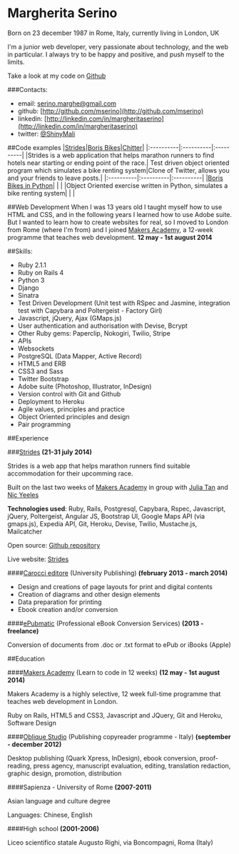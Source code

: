 Margherita Serino
==========
Born on 23 december 1987 in Rome, Italy, currently living in London, UK

I'm a junior web developer, very passionate about technology, and the web in particular.
I always try to be happy and positive, and push myself to the limits.

Take a look at my code on [Github](http://github.com/mserino)

###Contacts:
- email: serino.marghe@gmail.com
- github: [http://github.com/mserino](http://github.com/mserino)
- linkedin: [http://linkedin.com/in/margheritaserino](http://linkedin.com/in/margheritaserino)
- twitter: [@ShinyMali](https://twitter.com/ShinyMali)

##Code examples
|[Strides](https://github.com/mserino/Strides)|[Boris Bikes](https://github.com/mserino/Boris-Bikes)|[Chitter](https://github.com/mserino/Chitter)|
|:----------|:----------|:----------|
|Strides is a web application that helps marathon runners to find hotels near starting or ending point of the race.| Test driven object oriented program which simulates a bike renting system|Clone of Twitter, allows you and your friends to leave posts.|
|:----------|:----------|:----------|
|[Boris Bikes in Python](https://github.com/mserino/python-bikes)| | |
|Object Oriented exercise written in Python, simulates a bike renting system| | |

##Web Development
When I was 13 years old I taught myself how to use HTML and CSS, and in the following years I learned how to use Adobe suite. But I wanted to learn how to create websites for real, so I moved to London from Rome (where I'm from) and I joined [Makers Academy](http://www.makersacademy.com), a 12-week programme that teaches web development. **12 may - 1st august 2014**

##Skills:
- Ruby 2.1.1
- Ruby on Rails 4
- Python 3
- Django
- Sinatra
- Test Driven Development (Unit test with RSpec and Jasmine, integration test with Capybara and Poltergeist - Factory Girl)
- Javascript, jQuery, Ajax (GMaps.js)
- User authentication and authorisation with Devise, Bcrypt
- Other Ruby gems: Paperclip, Nokogiri, Twilio, Stripe
- APIs
- Websockets
- PostgreSQL (Data Mapper, Active Record)
- HTML5 and ERB
- CSS3 and Sass
- Twitter Bootstrap
- Adobe suite (Photoshop, Illustrator, InDesign)
- Version control with Git and Github
- Deployment to Heroku
- Agile values, principles and practice
- Object Oriented principles and design
- Pair programming

##Experience

###[Strides](https://github.com/mserino/Strides)
**(21-31 july 2014)**

Strides is a web app that helps marathon runners find suitable accommodation for their upcomming race.

Built on the last two weeks of [Makers Academy](http://www.makersacademy.com) in group with [Julia Tan](https://github.com/juliatan) and [Nic Yeeles](https://github.com/nyeeles)

**Technologies used**: Ruby, Rails, Postgresql, Capybara, Rspec, Javascript, jQuery, Poltergeist, Angular JS, Bootstrap UI, Google Maps API (via gmaps.js), Expedia API, Git, Heroku, Devise, Twilio, Mustache.js, Mailcatcher

Open source: [Github repository](https://github.com/mserino/Strides)

Live website: [Strides](http://strides.herokuapp.com)

####[Carocci editore](http://www.carocci.it/) (University Publishing)
**(february 2013 - march 2014)**

- Design and creations of page layouts for print and digital contents
- Creation of diagrams and other design elements
- Data preparation for printing
- Ebook creation and/or conversion

####[ePubmatic](http://www.epubmatic.com/it/default.htm) (Professional eBook Conversion Services)
**(2013 - freelance)**

Conversion of documents from .doc or .txt format to ePub or iBooks (Apple)

##Education

####[Makers Academy](http://www.makersacademy.com) (Learn to code in 12 weeks)
**(12 may - 1st august 2014)**

Makers Academy is a highly selective, 12 week full-time programme that teaches web development in London.

Ruby on Rails, HTML5 and CSS3, Javascript and JQuery, Git and Heroku, Software Design

####[Oblique Studio](http://www.oblique.it/) (Publishing copyreader programme - Italy)
**(september - december 2012)**

Desktop publishing (Quark Xpress, InDesign), ebook conversion, proof-reading, press agency, manuscript evaluation, editing, translation redaction, graphic design, promotion, distribution

####Sapienza - University of Rome
**(2007-2011)**

Asian language and culture degree

Languages: Chinese, English

####High school
**(2001-2006)**

Liceo scientifico statale Augusto Righi, via Boncompagni, Roma (Italy)
